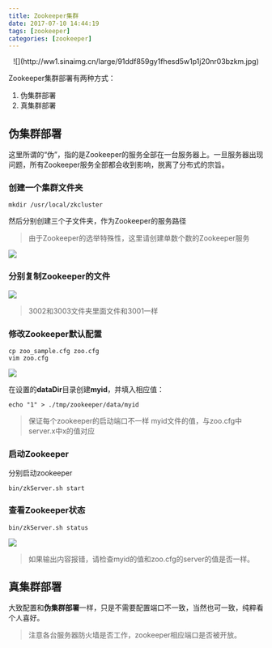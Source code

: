 ```yaml
---
title: Zookeeper集群
date: 2017-07-10 14:44:19
tags: [zookeeper]
categories: [zookeeper]
---
```

<p align='center'>
![](http://ww1.sinaimg.cn/large/91ddf859gy1fhesd5w1p1j20nr03bzkm.jpg)
</p>

Zookeeper集群部署有两种方式：
1. 伪集群部署
2. 真集群部署


## 伪集群部署

这里所谓的“伪”，指的是Zookeeper的服务全部在一台服务器上。一旦服务器出现问题，所有Zookeeper服务全部都会收到影响，脱离了分布式的宗旨。

### 创建一个集群文件夹
```
mkdir /usr/local/zkcluster
```
然后分别创建三个子文件夹，作为Zookeeper的服务路径
> 由于Zookeeper的选举特殊性，这里请创建单数个数的Zookeeper服务

![](http://ww1.sinaimg.cn/large/91ddf859gy1fhesobu63ej209k025glg.jpg)

### 分别复制Zookeeper的文件
![](http://ww1.sinaimg.cn/large/91ddf859gy1fhesq0we1cj20e60bgjry.jpg)
> 3002和3003文件夹里面文件和3001一样

### 修改Zookeeper默认配置
```
cp zoo_sample.cfg zoo.cfg
vim zoo.cfg
```
![](http://ww1.sinaimg.cn/large/91ddf859gy1fhest8k290j20fb0dkwf0.jpg)

在设置的**dataDir**目录创建**myid**，并填入相应值：
```
echo "1" > ./tmp/zookeeper/data/myid
```

> 保证每个zookeeper的启动端口不一样
> myid文件的值，与zoo.cfg中server.x中x的值对应

### 启动Zookeeper
分别启动zookeeper
```
bin/zkServer.sh start
```

### 查看Zookeeper状态
```
bin/zkServer.sh status
```
![](http://ww1.sinaimg.cn/large/91ddf859gy1fhesz1kyvbj20ec057mxb.jpg)

> 如果输出内容报错，请检查myid的值和zoo.cfg的server的值是否一样。

## 真集群部署

大致配置和**伪集群部署**一样，只是不需要配置端口不一致，当然也可一致，纯粹看个人喜好。
> 注意各台服务器防火墙是否工作，zookeeper相应端口是否被开放。